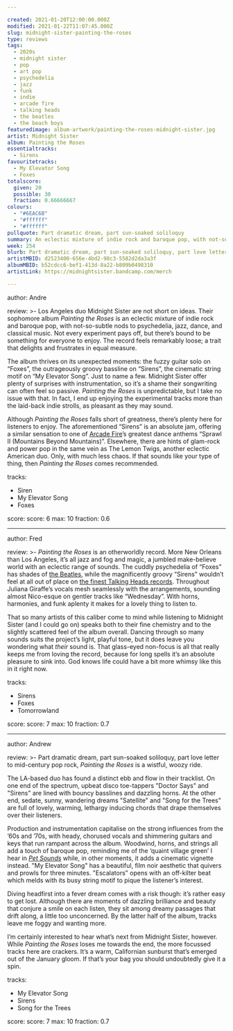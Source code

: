 ```yaml
---

created: 2021-01-20T12:00:00.000Z
modified: 2021-01-22T11:07:45.000Z
slug: midnight-sister-painting-the-roses
type: reviews
tags:
  - 2020s
  - midnight sister
  - pop
  - art pop
  - psychedelia
  - jazz
  - funk
  - indie
  - arcade fire
  - talking heads
  - the beatles
  - the beach boys
featuredimage: album-artwork/painting-the-roses-midnight-sister.jpg
artist: Midnight Sister
album: Painting the Roses
essentialtracks:
  - Sirens
favouritetracks:
  - My Elevator Song
  - Foxes
totalscore:
  given: 20
  possible: 30
  fraction: 0.66666667
colours:
  - "#6EAC6B"
  - "#ffffff"
  - "#ffffff"
pullquote: Part dramatic dream, part sun-soaked soliloquy
summary: An eclectic mixture of indie rock and baroque pop, with not-so-subtle nods to psychedelia, jazz, dance, and classical music. Not every experiment pays off, but there’s bound to be something for everyone to enjoy.
week: 254
blurb: Part dramatic dream, part sun-soaked soliloquy, part love letter to mid-century pop rock, Midnight Sister have sewn together a wistful, woozy record.
artistMBID: d2523400-656e-4bd2-98c3-5582d2da3a3f
albumMBID: b52cdcc6-bef1-413d-8a22-b809b0498310
artistLink: https://midnightsister.bandcamp.com/merch

---
```


author: Andre

review: >-
  Los Angeles duo Midnight Sister are not short on ideas. Their sophomore album *Painting the Roses* is an eclectic mixture of indie rock and baroque pop, with not-so-subtle nods to psychedelia, jazz, dance, and classical music. Not every experiment pays off, but there’s bound to be something for everyone to enjoy. The record feels remarkably loose; a trait that delights and frustrates in equal measure.

  The album thrives on its unexpected moments: the fuzzy guitar solo on “Foxes”, the outrageously groovy bassline on “Sirens”, the cinematic string motif on “My Elevator Song”. Just to name a few. Midnight Sister offer plenty of surprises with instrumentation, so it’s a shame their songwriting can often feel so passive. *Painting the Roses* is unpredictable, but I take no issue with that. In fact, I end up enjoying the experimental tracks more than the laid-back indie strolls, as pleasant as they may sound.

  Although *Painting the Roses* falls short of greatness, there’s plenty here for listeners to enjoy. The aforementioned “Sirens” is an absolute jam, offering a similar sensation to one of [Arcade Fire](/reviews/arcade-fire-funeral/)’s greatest dance anthems “Sprawl II (Mountains Beyond Mountains)”. Elsewhere, there are hints of glam-rock and power pop in the same vein as The Lemon Twigs, another eclectic American duo. Only, with much less chaos. If that sounds like your type of thing, then *Painting the Roses* comes recommended.

tracks:
  - Siren
  - My Elevator Song
  - Foxes

score:
  score: 6
  max: 10
  fraction: 0.6

---

author: Fred

review: >-
  *Painting the Roses* is an otherworldly record. More New Orleans than Los Angeles, it’s all jazz and fog and magic, a jumbled make-believe world with an eclectic range of sounds. The cuddly psychedelia of “Foxes” has shades of [the Beatles](/reviews/the-beatles-revolver/), while the magnificently groovy “Sirens” wouldn’t feel at all out of place on [the finest Talking Heads records](/reviews/talking-heads-remain-in-light/). Throughout Juliana Giraffe’s vocals mesh seamlessly with the arrangements, sounding almost Nico-esque on gentler tracks like “Wednesday”. With horns, harmonies, and funk aplenty it makes for a lovely thing to listen to.

  That so many artists of this caliber come to mind while listening to Midnight Sister (and I could go on) speaks both to their fine chemistry and to the slightly scattered feel of the album overall. Dancing through so many sounds suits the project’s light, playful tone, but it does leave you wondering what *their* sound is. That glass-eyed non-focus is all that really keeps me from loving the record, because for long spells it’s an absolute pleasure to sink into. God knows life could have a bit more whimsy like this in it right now.

tracks:
  - Sirens
  - Foxes
  - Tomorrowland

score:
  score: 7
  max: 10
  fraction: 0.7

---

author: Andrew

review: >-
  Part dramatic dream, part sun-soaked soliloquy, part love letter to mid-century pop rock, *Painting the Roses* is a wistful, woozy ride.

  The LA-based duo has found a distinct ebb and flow in their tracklist. On one end of the spectrum, upbeat disco toe-tappers "Doctor Says" and "Sirens" are lined with bouncy basslines and dazzling horns. At the other end, sedate, sunny, wandering dreams "Satellite" and "Song for the Trees" are full of lovely, warming, lethargy inducing chords that drape themselves over their listeners.

  Production and instrumentation capitalise on the strong influences from the ’60s and ’70s, with heady, chorused vocals and shimmering guitars and keys that run rampant across the album. Woodwind, horns, and strings all add a touch of baroque pop, reminding me of the ‘quaint village green’ I hear in [*Pet Sounds*](/reviews/the-beach-boys-pet-sounds/) while, in other moments, it adds a cinematic vignette instead. "My Elevator Song" has a beautiful, film noir aesthetic that quivers and prowls for three minutes. "Escalators" opens with an off-kilter beat which melds with its busy string motif to pique the listener’s interest.

  Diving headfirst into a fever dream comes with a risk though: it’s rather easy to get lost. Although there are moments of dazzling brilliance and beauty that conjure a smile on each listen, they sit among dreamy passages that drift along, a little too unconcerned. By the latter half of the album, tracks leave me foggy and wanting more.
  
  I’m certainly interested to hear what’s next from Midnight Sister, however. While *Painting the Roses* loses me towards the end, the more focussed tracks here are crackers. It’s a warm, Californian sunburst that’s emerged out of the January gloom. If that’s your bag you should undoubtedly give it a spin.

tracks:
  - My Elevator Song
  - Sirens
  - Song for the Trees

score:
  score: 7
  max: 10
  fraction: 0.7